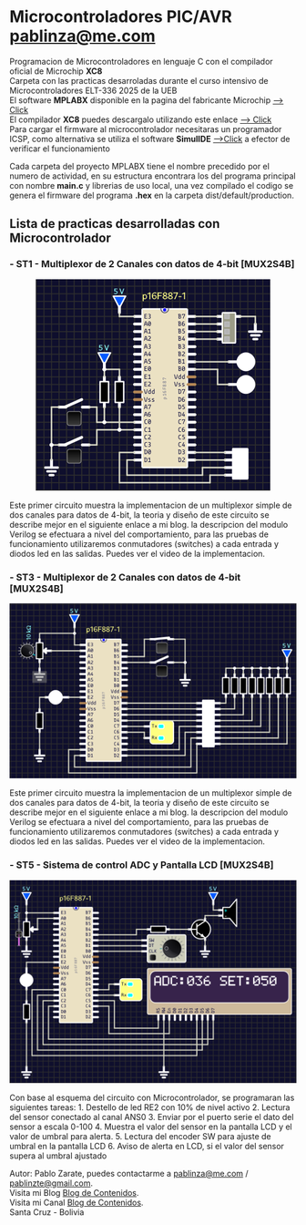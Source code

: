 # Microcontroladores PIC/AVR pablinza@me.com
Programacion de Microcontroladores en lenguaje C con el compilador oficial de Microchip __XC8__ <br />
Carpeta con las practicas desarroladas durante el curso intensivo de Microcontroladores ELT-336 2025 de la UEB <br />
El software __MPLABX__ disponible en la pagina del fabricante Microchip [ --> Click](https://ww1.microchip.com/downloads/aemDocuments/documents/DEV/ProductDocuments/SoftwareTools/MPLABX-v6.20-windows-installer.exe?authuser=0) <br />
El compilador __XC8__ puedes descargalo utilizando este enlace [ --> Click](https://ww1.microchip.com/downloads/aemDocuments/documents/DEV/ProductDocuments/SoftwareTools/xc8-v2.50-full-install-windows-x64-installer.exe?authuser=0) <br />
Para cargar el firmware al microcontrolador necesitaras un programador ICSP, como alternativa se utiliza el software __SimulIDE__ [ -->Click](https://simulide.com/p/) a efector de verificar el funcionamiento <br />

Cada carpeta del proyecto MPLABX tiene el nombre precedido por el numero de actividad, en su estructura encontrara los del programa principal con nombre __main.c__ y librerias de uso local, una vez compilado el codigo se genera el firmware del programa __.hex__ en la carpeta dist/default/production. <br />

## Lista de practicas desarrolladas con Microcontrolador
### - ST1 - Multiplexor de 2 Canales con datos de 4-bit [MUX2S4B]
<p align="center">
  <img src="/images/st1_p887.png"></img>
</p>
Este primer circuito muestra la implementacion de un multiplexor simple de dos canales para datos de 4-bit, la teoria y diseño de este circuito se describe mejor en el siguiente enlace a mi blog. la descripcion del modulo Verilog se efectuara a nivel del comportamiento, para las pruebas de funcionamiento utilizaremos conmutadores (switches) a cada entrada y diodos led en las salidas. Puedes ver el video de la implementacion.

### - ST3 - Multiplexor de 2 Canales con datos de 4-bit [MUX2S4B]
<p align="center">
  <img src="/images/st3_p887.png"></img>
</p>
Este primer circuito muestra la implementacion de un multiplexor simple de dos canales para datos de 4-bit, la teoria y diseño de este circuito se describe mejor en el siguiente enlace a mi blog. la descripcion del modulo Verilog se efectuara a nivel del comportamiento, para las pruebas de funcionamiento utilizaremos conmutadores (switches) a cada entrada y diodos led en las salidas. Puedes ver el video de la implementacion.

### - ST5 - Sistema de control ADC y Pantalla LCD [MUX2S4B]
<p align="center">
  <img src="/images/st5_p887.png"></img>
</p>
Con base al esquema del circuito con Microcontrolador, se programaran las siguientes tareas:
1. Destello de led RE2 con 10% de nivel activo
2. Lectura del sensor conectado al canal ANS0
3. Enviar por el puerto serie el dato del sensor a escala 0-100
4. Muestra el valor del sensor en la pantalla LCD y el valor de umbral para alerta.
5. Lectura del encoder SW para ajuste de umbral en la pantalla LCD
6. Aviso de alerta en LCD, si el valor del sensor supera al umbral ajustado

Autor: Pablo Zarate, puedes contactarme a pablinza@me.com / pablinzte@gmail.com.  <br />
Visita mi Blog  [Blog de Contenidos](https://pablinza.blogspot.com/). <br />
Visita mi Canal [Blog de Contenidos](http://www.youtube.com/@pablozarate7524). <br />
Santa Cruz - Bolivia 
<br clear="left"/>

